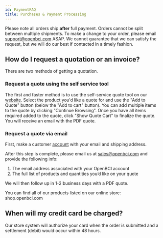 ```yaml
---
id: PaymentFAQ
title: Purchases & Payment Processing
---
```

Please note all orders ship **after** full payment. Orders cannot be split between multiple shipments. To make a change to your order, please email [support@openbci.com](mailto:support@openbci.com) ASAP. We cannot guarantee that we can satisfy the request, but we will do our best if contacted in a timely fashion.

## How do I request a quotation or an invoice?
There are two methods of getting a quotation. 

### Request a quote using the self service tool

The first and faster method is to use the self-service quote tool on our [website](https://shop.openbci.com). Select the product you'd like a quote for and use the "Add to Quote" button (below the "Add to cart" button). You can add multiple items to the quote by clicking "Continue Browsing". Once you have all items required added to the quote, click "Show Quote Cart" to finalize the quote. You will receive an email with the PDF quote. 

### Request a quote via email

 First, make a customer [account](https://shop.openbci.com/account/register) with your email and shipping address. 

After this step is complete, please email us at [sales@openbci.com](mailto:sales@openbci.com) and provide the following info:
1. The email address associated with your OpenBCI account
2. The full list of products and quantities you’d like on your quote

We will then follow up in 1-2 business days with a PDF quote.
  
You can find all of our products listed on our online store: shop.openbci.com 


## When will my credit card be charged?

Our store system will authorize your card when the order is submitted and a settlement (debit) would occur within 48 hours.

